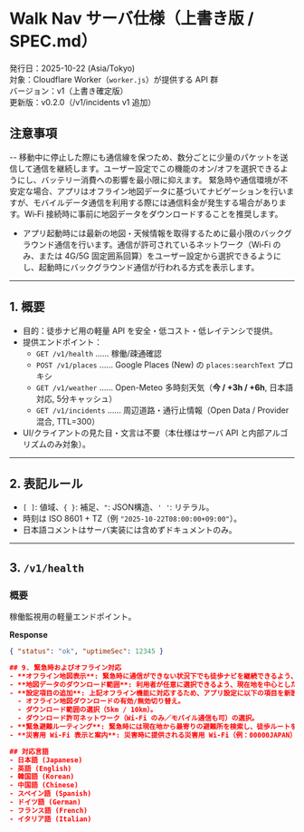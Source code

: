 # Walk Nav サーバ仕様（上書き版 / SPEC.md）

発行日：2025-10-22 (Asia/Tokyo)  
対象：Cloudflare Worker（`worker.js`）が提供する API 群  
バージョン：v1（上書き確定版）  
更新版：v0.2.0（/v1/incidents v1 追加）

## 注意事項  

-- 移動中に停止した際にも通信線を保つため、数分ごとに少量のパケットを送信して通信を継続します。ユーザー設定でこの機能のオン/オフを選択できるようにし、バッテリー消費への影響を最小限に抑えます。
 緊急時や通信環境が不安定な場合、アプリはオフライン地図データに基づいてナビゲーションを行いますが、モバイルデータ通信を利用する際には通信料金が発生する場合があります。Wi‑Fi 接続時に事前に地図データをダウンロードすることを推奨します。  
- アプリ起動時には最新の地図・天候情報を取得するために最小限のバックグラウンド通信を行います。通信が許可されているネットワーク（Wi‑Fi のみ、または 4G/5G 固定囲系回算）をユーザー設定から選択できるようにし、起動時にバックグラウンド通信が行われる方式を表示します。
---

## 1. 概要

- 目的：徒歩ナビ用の軽量 API を安全・低コスト・低レイテンシで提供。  
- 提供エンドポイント：  
  - `GET /v1/health` …… 稼働/疎通確認  
  - `POST /v1/places` …… Google Places (New) の `places:searchText` プロキシ  
  - `GET /v1/weather` …… Open-Meteo 多時刻天気（**今 / +3h / +6h**, 日本語対応, 5分キャッシュ）  
  - `GET /v1/incidents` …… 周辺道路・通行止情報（Open Data / Provider混合, TTL=300）  
- UI/クライアントの見た目・文言は不要（本仕様はサーバ API と内部アルゴリズムのみ対象）。

---

## 2. 表記ルール

- `[ ]`: 値域、`{ }`: 補足、`"`: JSON構造、`' '`: リテラル。  
- 時刻は ISO 8601 + TZ（例 `"2025-10-22T08:00:00+09:00"`）。  
- 日本語コメントはサーバ実装には含めずドキュメントのみ。  

---

## 3. `/v1/health`

### 概要
稼働監視用の軽量エンドポイント。

**Response**
```json
{ "status": "ok", "uptimeSec": 12345 }

## 9. 緊急時およびオフライン対応  
- **オフライン地図表示**: 緊急時に通信ができない状況下でも徒歩ナビを継続できるよう、事前にダウンロードした地図データを用いてオフラインでも案内を提供する。  
- **地図データのダウンロード範囲**: 利用者が任意に選択できるよう、現在地を中心とした半径5kmおよび10kmの地図データをダウンロードできる機能を提供する。ダウンロードは Wi‑Fi 接続時、または 4G/5G 通信時にユーザーが選択して実行可能とする。  
- **設定項目の追加**: 上記オフライン機能に対応するため、アプリ設定に以下の項目を新設する。  
  - オフライン地図ダウンロードの有効/無効切り替え。  
  - ダウンロード範囲の選択（5km / 10km）。  
  - ダウンロード許可ネットワーク（Wi‑Fi のみ／モバイル通信も可）の選択。  
- **緊急避難ルーティング**: 緊急時には現在地から最寄りの避難所を検索し、徒歩ルートを提示できるようにする。避難所データはオフライン地図に含め、通信不能時でも利用できるようにする。  
- **災害用 Wi‑Fi 表示と案内**: 災害時に提供される災害用 Wi‑Fi（例：00000JAPAN）について、利用可能なアクセスポイントの一覧を表示し、現在地からの案内を行えるようにする。Wi‑Fi アクセスポイント情報はダウンロード時に取得しておき、オフラインでも参照できるようにする。

## 対応言語  
- 日本語 (Japanese)  
- 英語 (English)  
- 韓国語 (Korean)  
- 中国語 (Chinese)  
- スペイン語 (Spanish)  
- ドイツ語 (German)  
- フランス語 (French)  
- イタリア語 (Italian)
